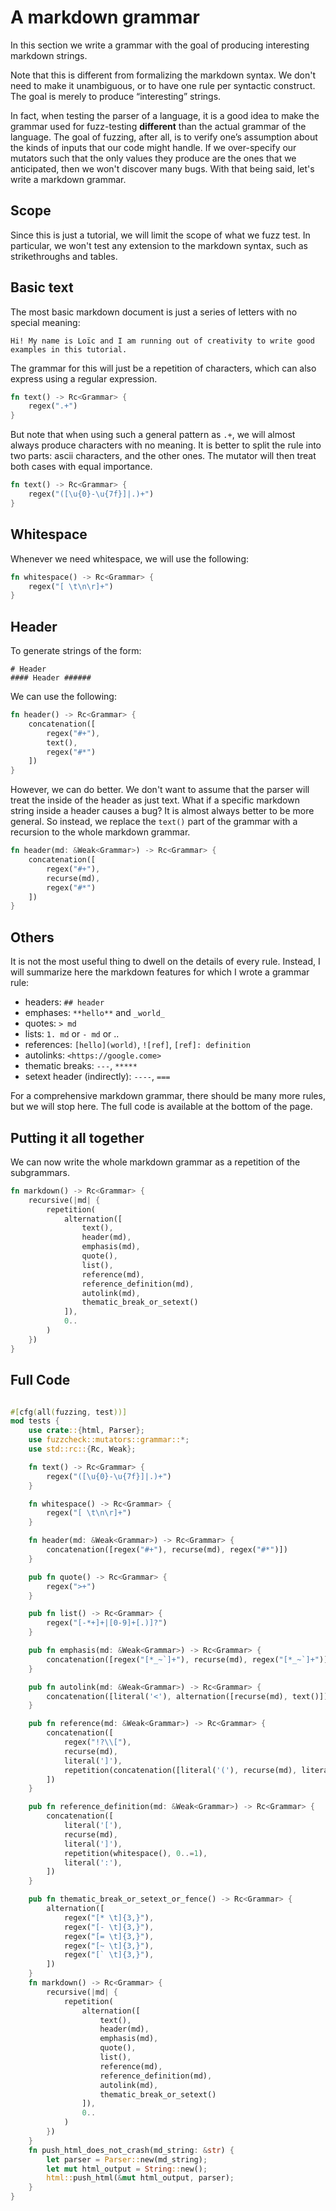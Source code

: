 # A markdown grammar

In this section we write a grammar with the goal of producing interesting markdown strings.

Note that this is different from formalizing the markdown syntax. We don't need
to make it unambiguous, or to have one rule per syntactic construct. The goal is merely to produce
“interesting” strings.

In fact, when testing the parser of a language, it is a good idea to make the grammar used 
for fuzz-testing **different** than the actual grammar of the language. The goal of fuzzing, 
after all, is to verify one’s assumption about the kinds of inputs that our code might handle. 
If we over-specify our mutators such that the only values they produce are the ones that we 
anticipated, then we won't discover many bugs. With that being said, let's write a markdown
grammar.

## Scope

Since this is just a tutorial, we will limit the scope of what we fuzz test. In particular, we
won't test any extension to the markdown syntax, such as strikethroughs and tables.

## Basic text

The most basic markdown document is just a series of letters with no special meaning:
```
Hi! My name is Loïc and I am running out of creativity to write good examples in this tutorial.
```
The grammar for this will just be a repetition of characters, which can also express using a regular expression.
```rust ignore
fn text() -> Rc<Grammar> {
    regex(".+")
}
```
But note that when using such a general pattern as `.+`, we will almost always produce characters with no meaning.
It is better to split the rule into two parts: ascii characters, and the other ones. The mutator will then
treat both cases with equal importance.
```rust ignore
fn text() -> Rc<Grammar> {
    regex("([\u{0}-\u{7f}]|.)+")
}
```

## Whitespace

Whenever we need whitespace, we will use the following:
```rust ignore
fn whitespace() -> Rc<Grammar> {
    regex("[ \t\n\r]+")
}
```

## Header

To generate strings of the form:
```
# Header
#### Header ######
```

We can use the following:
```rust ignore
fn header() -> Rc<Grammar> {
    concatenation([
        regex("#+"),
        text(),
        regex("#*")
    ])
}
```

However, we can do better. We don't want to assume that the parser will treat the inside of the header as
just text. What if a specific markdown string inside a header causes a bug?
It is almost always better to be more general. So instead, we replace the `text()` part of the grammar
with a recursion to the whole markdown grammar.

```rust ignore
fn header(md: &Weak<Grammar>) -> Rc<Grammar> {
    concatenation([
        regex("#+"),
        recurse(md),
        regex("#*")
    ])
}
```

## Others

It is not the most useful thing to dwell on the details of every rule. Instead, I will summarize here the markdown features
for which I wrote a grammar rule:
* headers: `## header`
* emphases: `**hello**` and `_world_`
* quotes: `> md`
* lists: `1. md` or `- md` or ..
* references: `[hello](world)`, `![ref]`, `[ref]: definition`
* autolinks: `<https://google.come>`
* thematic breaks: `---`, `*****`
* setext header (indirectly): `----`, `===`

For a comprehensive markdown grammar, there should be many more rules, but we will stop here. 
The full code is available at the bottom of the page.

## Putting it all together

We can now write the whole markdown grammar as a repetition of the subgrammars.

```rust ignore
fn markdown() -> Rc<Grammar> {
    recursive(|md| {
        repetition(
            alternation([
                text(),
                header(md),
                emphasis(md),
                quote(),
                list(),
                reference(md),
                reference_definition(md),
                autolink(md),
                thematic_break_or_setext()
            ]),
            0..
        )
    })
}
```

## Full Code

```rust ignore

#[cfg(all(fuzzing, test))]
mod tests {
    use crate::{html, Parser};
    use fuzzcheck::mutators::grammar::*;
    use std::rc::{Rc, Weak};

    fn text() -> Rc<Grammar> {
        regex("([\u{0}-\u{7f}]|.)+")
    }

    fn whitespace() -> Rc<Grammar> {
        regex("[ \t\n\r]+")
    }

    fn header(md: &Weak<Grammar>) -> Rc<Grammar> {
        concatenation([regex("#+"), recurse(md), regex("#*")])
    }

    pub fn quote() -> Rc<Grammar> {
        regex(">+")
    }

    pub fn list() -> Rc<Grammar> {
        regex("[-*+]+|[0-9]+[.)]?")
    }

    pub fn emphasis(md: &Weak<Grammar>) -> Rc<Grammar> {
        concatenation([regex("[*_~`]+"), recurse(md), regex("[*_~`]+")])
    }

    pub fn autolink(md: &Weak<Grammar>) -> Rc<Grammar> {
        concatenation([literal('<'), alternation([recurse(md), text()]), literal('>')])
    }

    pub fn reference(md: &Weak<Grammar>) -> Rc<Grammar> {
        concatenation([
            regex("!?\\["),
            recurse(md),
            literal(']'),
            repetition(concatenation([literal('('), recurse(md), literal(')')]), 0..=1),
        ])
    }

    pub fn reference_definition(md: &Weak<Grammar>) -> Rc<Grammar> {
        concatenation([
            literal('['),
            recurse(md),
            literal(']'),
            repetition(whitespace(), 0..=1),
            literal(':'),
        ])
    }

    pub fn thematic_break_or_setext_or_fence() -> Rc<Grammar> {
        alternation([
            regex("[* \t]{3,}"),
            regex("[- \t]{3,}"),
            regex("[= \t]{3,}"),
            regex("[~ \t]{3,}"),
            regex("[` \t]{3,}"),
        ])
    }
    fn markdown() -> Rc<Grammar> {
        recursive(|md| {
            repetition(
                alternation([
                    text(),
                    header(md),
                    emphasis(md),
                    quote(),
                    list(),
                    reference(md),
                    reference_definition(md),
                    autolink(md),
                    thematic_break_or_setext()
                ]),
                0..
            )
        })
    } 
    fn push_html_does_not_crash(md_string: &str) {
        let parser = Parser::new(md_string);
        let mut html_output = String::new();
        html::push_html(&mut html_output, parser);
    }
}
```